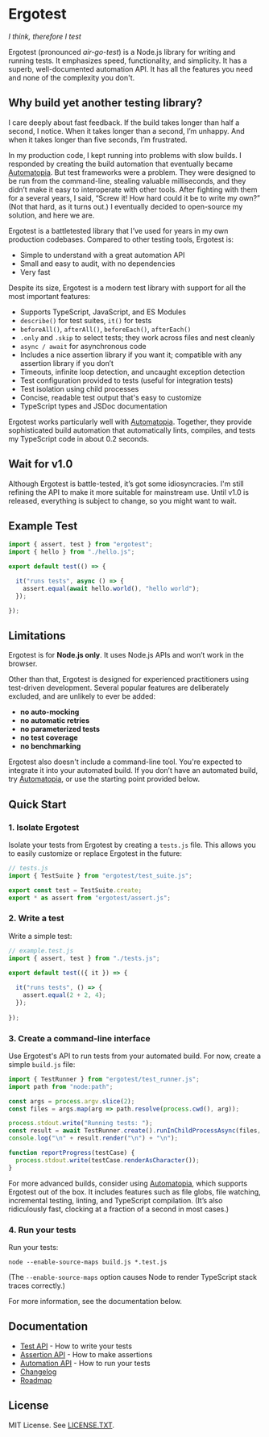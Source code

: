 # Ergotest

*I think, therefore I test*

Ergotest (pronounced *air-go-test*) is a Node.js library for writing and running tests. It emphasizes speed, functionality, and simplicity. It has a superb, well-documented automation API. It has all the features you need and none of the complexity you don't.


## Why build yet another testing library?

I care deeply about fast feedback. If the build takes longer than half a second, I notice. When it takes longer than a second, I’m unhappy. And when it takes longer than five seconds, I’m frustrated.

In my production code, I kept running into problems with slow builds. I responded by creating the build automation that eventually became [Automatopia](https://github.com/jamesshore/automatopia). But test frameworks were a problem. They were designed to be run from the command-line, stealing valuable milliseconds, and they didn’t make it easy to interoperate with other tools. After fighting with them for a several years, I said, “Screw it! How hard could it be to write my own?” (Not that hard, as it turns out.) I eventually decided to open-source my solution, and here we are. 

Ergotest is a battletested library that I’ve used for years in my own production codebases. Compared to other testing tools, Ergotest is:

* Simple to understand with a great automation API
* Small and easy to audit, with no dependencies
* Very fast

Despite its size, Ergotest is a modern test library with support for all the most important features:

* Supports TypeScript, JavaScript, and ES Modules
* `describe()` for test suites, `it()` for tests
* `beforeAll()`, `afterAll()`, `beforeEach()`, `afterEach()`
* `.only` and `.skip` to select tests; they work across files and nest cleanly
* `async / await` for asynchronous code
* Includes a nice assertion library if you want it; compatible with any assertion library if you don’t
* Timeouts, infinite loop detection, and uncaught exception detection
* Test configuration provided to tests (useful for integration tests)
* Test isolation using child processes
* Concise, readable test output that's easy to customize
* TypeScript types and JSDoc documentation

Ergotest works particularly well with [Automatopia](https://github.com/jamesshore/automatopia). Together, they provide sophisticated build automation that automatically lints, compiles, and tests my TypeScript code in about 0.2 seconds. 


## Wait for v1.0

Although Ergotest is battle-tested, it’s got some idiosyncracies. I'm still refining the API to make it more suitable for mainstream use. Until v1.0 is released, everything is subject to change, so you might want to wait.


## Example Test

```javascript
import { assert, test } from "ergotest";
import { hello } from "./hello.js";

export default test(() => {

  it("runs tests", async () => {
    assert.equal(await hello.world(), "hello world");
  });

});
```


## Limitations

Ergotest is for **Node.js only**. It uses Node.js APIs and won’t work in the browser.

Other than that, Ergotest is designed for experienced practitioners using test-driven development. Several popular features are deliberately excluded, and are unlikely to ever be added:

* **no auto-mocking**
* **no automatic retries**
* **no parameterized tests**
* **no test coverage**
* **no benchmarking**

Ergotest also doesn't include a command-line tool. You're expected to integrate it into your automated build. If you don’t have an automated build, try [Automatopia](https://github.com/jamesshore/automatopia), or use the starting point provided below. 


## Quick Start

### 1. Isolate Ergotest

Isolate your tests from Ergotest by creating a `tests.js` file. This allows you to easily customize or replace Ergotest in the future:

```javascript
// tests.js
import { TestSuite } from "ergotest/test_suite.js";

export const test = TestSuite.create;
export * as assert from "ergotest/assert.js";
```

### 2. Write a test

Write a simple test:

```javascript
// example.test.js
import { assert, test } from "./tests.js";

export default test(({ it }) => {
  
  it("runs tests", () => {
    assert.equal(2 + 2, 4);
  });
  
});
```

### 3. Create a command-line interface

Use Ergotest's API to run tests from your automated build. For now, create a simple `build.js` file:

```javascript
import { TestRunner } from "ergotest/test_runner.js";
import path from "node:path";

const args = process.argv.slice(2);
const files = args.map(arg => path.resolve(process.cwd(), arg));

process.stdout.write("Running tests: ");
const result = await TestRunner.create().runInChildProcessAsync(files, { notifyFn: reportProgress });
console.log("\n" + result.render("\n") + "\n");

function reportProgress(testCase) {
  process.stdout.write(testCase.renderAsCharacter());
}
```

For more advanced builds, consider using [Automatopia](https://github.com/jamesshore/automatopia), which supports Ergotest out of the box. It includes features such as file globs, file watching, incremental testing, linting, and TypeScript compilation. (It’s also ridiculously fast, clocking at a fraction of a second in most cases.)

### 4. Run your tests

Run your tests:

```shell
node --enable-source-maps build.js *.test.js
```

(The `--enable-source-maps` option causes Node to render TypeScript stack traces correctly.)

For more information, see the documentation below.


## Documentation

* [Test API](docs/test_api.md) - How to write your tests
* [Assertion API](docs/assertion_api.md) - How to make assertions
* [Automation API](docs/automation_api.md) - How to run your tests
* [Changelog](CHANGELOG.md)
* [Roadmap](ROADMAP.md)


## License

MIT License. See [LICENSE.TXT](LICENSE.TXT).
